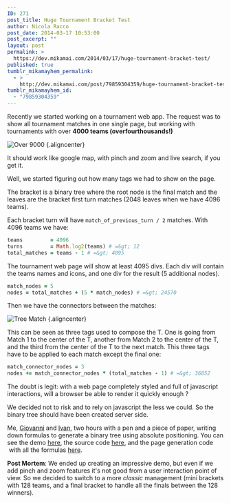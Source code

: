 ```yaml
---
ID: 271
post_title: Huge Tournament Bracket Test
author: Nicola Racco
post_date: 2014-03-17 10:53:00
post_excerpt: ""
layout: post
permalink: >
  https://dev.mikamai.com/2014/03/17/huge-tournament-bracket-test/
published: true
tumblr_mikamayhem_permalink:
  - >
    http://dev.mikamai.com/post/79859304359/huge-tournament-bracket-test
tumblr_mikamayhem_id:
  - "79859304359"
---
```

Recently we started working on a tournament web app. The request was to show all tournament matches in one single page, but working with tournaments with over **4000 teams (overfourthousands!)**
<!--more-->

![Over 9000](https://dev.mikamai.com/wp-content/uploads/2014/03/vegeta.gif) {.aligncenter}

It should work like google map, with pinch and zoom and live search, if you get it.

Well, we started figuring out how many tags we had to show on the page.

The bracket is a binary tree where the root node is the final match and the leaves are the bracket first turn matches (2048 leaves when we have 4096 teams).

Each bracket turn will have `match_of_previous_turn / 2` matches. With 4096 teams we have:

```ruby
teams         = 4096
turns         = Math.log2(teams) # =&gt; 12
total_matches = teams - 1 # =&gt; 4095 
```

The tournament web page will show at least 4095 divs. Each div will contain the teams names and icons, and one div for the result (5 additional nodes).

```ruby
match_nodes = 5
nodes = total_matches + (5 * match_nodes) # =&gt; 24570
```

Then we have the connectors between the matches:

![Tree Match](https://dev.mikamai.com/wp-content/uploads/2014/03/tree_match.jpg) {.aligncenter}

This can be seen as three tags used to compose the T. One is going from Match 1 to the center of the T, another from Match 2 to the center of the T, and the third from the center of the T to the next match. This three tags have to be applied to each match except the final one:

```ruby
match_connector_nodes = 3
nodes += match_connector_nodes * (total_matches - 1) # =&gt; 36852
```

The doubt is legit: with a web page completely styled and full of javascript interactions, will a browser be able to render it quickly enough ?

We decided not to risk and to rely on javascript the less we could. So the binary tree should have been created server side.

Me, [Giovanni](https://dev.mikamai.com/author/intinig/) and [Ivan](https://dev.mikamai.com/author/iusedtobeit/), two hours with a pen and a piece of paper, writing down formulas to generate a binary tree using absolute positioning. You can see the demo [here](http://huge-bracket-tree-test.herokuapp.com), the source code [here](https://github.com/mikamai/huge-bracket-tree-test), and the page generation code  with all the formulas [here](https://github.com/mikamai/huge-bracket-tree-test/blob/master/app/views/home/index.html.slim).

**Post Mortem**: We ended up creating an impressive demo, but even if we add pinch and zoom features it's not good from a user interaction point of view. So we decided to switch to a more _classic_ management (mini brackets with 128 teams, and a final bracket to handle all the finals between the 128 winners).